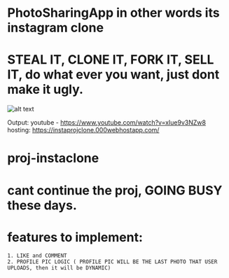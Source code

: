 # PhotoSharingApp in other words its instagram clone
# STEAL IT, CLONE IT, FORK IT, SELL IT, do what ever you want, just dont make it ugly.

![alt text](https://i.imgur.com/BHA99YF.png)

Output:
  youtube - https://www.youtube.com/watch?v=xIue9v3NZw8
  hosting: https://instaprojclone.000webhostapp.com/

# proj-instaclone


# cant continue the proj, GOING BUSY these days.

# features to implement:
	1. LIKE and COMMENT
	2. PROFILE PIC LOGIC ( PROFILE PIC WILL BE THE LAST PHOTO THAT USER UPLOADS, then it will be DYNAMIC)
